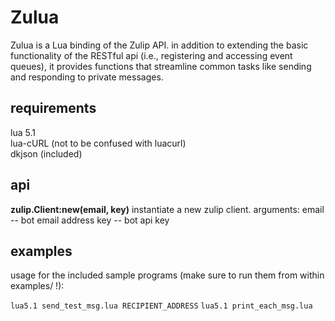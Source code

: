 Zulua
=====

Zulua is a Lua binding of the Zulip API. in addition to extending the basic functionality of the RESTful api (i.e., registering and accessing event queues), it provides functions that streamline common tasks like sending and responding to private messages.

requirements
------------
lua 5.1  
lua-cURL (not to be confused with luacurl)  
dkjson (included)  

api
---
**zulip.Client:new(email, key)**
instantiate a new zulip client.
arguments:
  email -- bot email address
  key -- bot api key

examples
--------
usage for the included sample programs (make sure to run them from within examples/ !):

`lua5.1 send_test_msg.lua RECIPIENT_ADDRESS`
`lua5.1 print_each_msg.lua`

